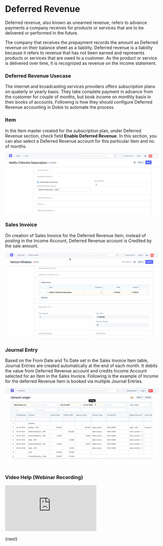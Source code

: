 # Deferred Revenue

Deferred revenue, also known as unearned revenue, refers to advance payments a company receives for products or services that are to be delivered or performed in the future. 

The company that receives the prepayment records the amount as Deferred revenue on their balance sheet as a liability. Deferred revenue is a liability because it refers to revenue that has not been earned and represents products or services that are owed to a customer. As the product or service is delivered over time, it is recognized as revenue on the income statement.

### Deferred Revenue Usecase

The internet and broadcasting services providers offers subscription plans on quaterly or yearly basis. They take complete payment in advance from the customer for couple of months, but book income on monthly basis in their books of accounts. Following is how they should configure Deferred Revenue accounting in Dokie to automate the process.

### Item

In the Item master created for the subscription plan, under Deferred Revenue section, check field **Enable Deferred Revenue**. In this section, you can also select a Deferred Revenue account for this particular item and no. of months.

<img class="screenshot" alt="Item - Deferred Revenue" src="./assets/deferred-item.png">

### Sales Invoice

On creation of Sales Invoice for the Deferred Revenue Item, instead of posting in the Income Account, Deferred Revenue account is Credited by the sale amount.

<img class="screenshot" alt="Item - Deferred Revenue" src="./assets/deferred-invoice.gif">


### Journal Entry

Based on the From Date and To Date set in the Sales Invoice Item table, Journal Entries are created automatically at the end of each month. It debits the value from Deferred Revenue account and credits Income Account selected for an Item in the Sales Invoice. Following is the example of Income for the deferred Revenue Item is booked via multiple Journal Entries.

<img class="screenshot" alt="Item - Deferred Revenue" src="./assets/deferred-jv.png">

### Video Help (Webinar Recording)

<div class="embed-container">
  <iframe src="https://www.youtube.com/embed/j6mx-EHU4aY" frameborder="0" allow="autoplay; encrypted-media" allowfullscreen>
  </iframe>
</div>

{next}
